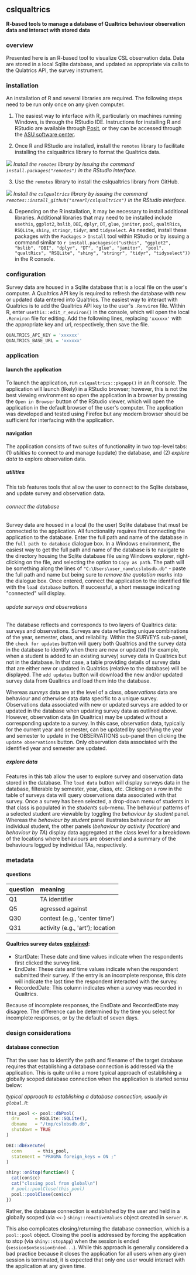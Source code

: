 ## cslqualtrics

**R-based tools to manage a database of Qualtrics behaviour observation data and interact with stored data**


### overview

Presented here is an R-based tool to visualize CSL observation data. Data are stored in a local Sqlite database, and updated as appropriate via calls to the Qulatrics API, the survey instrument.

### installation

An installation of R and several libraries are required. The following steps need to be run only once on any given computer.

1. The easiest way to interface with R, particularly on machines running Windows, is through the RStudio IDE. Instructions for installing R and RStudio are available through [Posit](https://posit.co/download/rstudio-desktop/), or they can be accessed through the [ASU software center](https://ets.engineering.asu.edu/softwareage/software/). 

2. Once R and RStudio are installed, install the `remotes` library to facilitate installing the cslqualtrics library to format the Qualtrics data.

![](inst/image/rstudio_install_remotes.png)
*Install the `remotes` library by issuing the command `install.packages("remotes")` in the RStudio interface.*

3. Use the `remotes` library to install the cslqualtrics library from GitHub.

![](inst/image/rstudio_install_qualtrics.png)
*Install the `cslqualtrics` library by issuing the command `remotes::install_github("srearl/cslqualtrics")` in the RStudio interface.*

4. Depending on the R installation, it may be necessary to install additional libraries. Additional libraries that may need to be installed include `usethis`, `ggplot2`, `bslib`, `DBI`, `dplyr`, `DT`, `glue`, `janitor`, `pool`, `qualtRics`, `RSQLite`, `shiny`, `stringr`, `tidyr`, and `tidyselect`. As needed, install these packages with the `Packages` > `Install` tool within RStudio or by issuing a command similar to `r install.packages(c("usthis", "ggplot2", "bslib", "DBI", "dplyr", "DT", "glue", "janitor", "pool", "qualtRics", "RSQLite", "shiny", "stringr", "tidyr", "tidyselect"))` in the R console.

### configuration

Survey data are housed in a Sqlite database that is a local file on the user's computer. A Qualtrics API key is required to refresh the database with new or updated data entered into Qualtrics. The easiest way to interact with Qualtrics is to add the Qualtrics API key to the user's `.Renviron` file. Within R, enter `usethis::edit_r_environ()` in the console, which will open the local `.Renviron` file for editing. Add the following lines, replacing `'xxxxxx'` with the appropriate key and url, respectively, then save the file.

```r
QUALTRICS_API_KEY = 'xxxxxx'
QUALTRICS_BASE_URL = 'xxxxxx'
```

### application

#### launch the application

To launch the application, run `cslqualtrics::pkgapp()` in an R console. The application will launch (likely) in a RStudio browser; however, this is not the best viewing environment so open the application in a browser by pressing the `Open in Browser` button of the RStudio viewer, which will open the application in the default browser of the user's computer. The application was developed and tested using Firefox but any modern browser should be sufficient for interfacing with the application.

#### navigation

The application consists of two suites of functionality in two top-level tabs: (1) *utilities* to connect to and manage (update) the database, and (2) *explore data* to explore observation data.

##### utilities

This tab features tools that allow the user to connect to the Sqlite database, and update survey and observation data.

###### connect the database

Survey data are housed in a local (to the user) Sqlite database that must be connected to the application. All functionality requires first connecting the application to the database. Enter the full path and name of the database in the `full path to database` dialogue box. In a Windows environment, the easiest way to get the full path and name of the database is to navigate to the directory housing the Sqlite database file using Windows explorer, right-clicking on the file, and selecting the option to `Copy as path`. The path will be something along the lines of `"C:\Users\user_name\cslobsdb.db"` - paste the full path and name but being sure to *remove the quotation marks* into the dialogue box. Once entered, connect the application to the identified file with the `load database` button. If successful, a short message indicating "connected" will display.

###### update surveys and observations

The database reflects and corresponds to two layers of Qualtrics data: surveys and observations. Surveys are data reflecting unique combinations of the year, semester, class, and reliability. Within the SURVEYS sub-panel, the `check for updates` button will query both Qualtrics and the survey data in the database to identify when there are new or updated (for example, when a student is added to an existing survey) survey data in Qualtrics but not in the database. In that case, a table providing details of survey data that are either new or updated in Qualtrics (relative to the database) will be displayed. The `add updates` button will download the new and/or updated survey data from Qualtrics and load them into the database.

Whereas *surveys* data are at the level of a class, *observations* data are behaviour and otherwise data data specific to a unique survey. Observations data associated with new or updated surveys are added to or updated in the database when updating survey data as outlined above. However, observation data (in Qualtrics) may be updated without a corresponding update to a survey. In this case, observation data, typically for the current year and semester, can be updated by specifying the year and semester to update in the OBSERVATIONS sub-panel then clicking the `update observations` button. Only observation data associated with the identified year and semester are updated.

##### explore data

Features in this tab allow the user to explore survey and observation data stored in the database. The `load data` button will display surveys data in the database, filterable by semester, year, class, etc. Clicking on a row in the table of surveys data will query observations data associated with that survey. Once a survey has been selected, a drop-down menu of students in that class is populated in the *students* sub-menu. The behaviour patterns of a selected student are viewable by toggling the *behaviour by student* panel. Whereas the *behaviour by student* panel illustrates behaviour for an individual student, the other panels (*behaviour by activity (location)* and *behaviour by TA*) display data aggregated at the class level for a breakdown of the locations where behaviours are observed and a summary of the behaviours logged by individual TAs, respectively.

### metadata

#### questions

| question | meaning                            |
|:---------|:-----------------------------------|
| Q1       | TA identifier                      |
| Q5       | agressed against                   |
| Q30      | context (e.g., 'center time')      |
| Q31      | activity (e.g., 'art'); location   |

#### Qualtrics survey dates [explained](https://kb.ndsu.edu/page.php?id=128266):

- StartDate: These date and time values indicate when the respondents first clicked the survey link.
- EndDate: These date and time values indicate when the respondent submitted their survey. If the entry is an incomplete response, this date will indicate the last time the respondent interacted with the survey.
- RecordedDate: This column indicates when a survey was recorded in Qualtrics.

Because of incomplete responses, the EndDate and RecordedDate may disagree. The difference can be determined by the time you select for incomplete responses, or by the default of seven days.


### design considerations

#### database connection

That the user has to identify the path and filename of the target database requires that establishing a database connection is addressed via the application. This is quite unlike a more typical approach of establishing a globally scoped database connection when the application is started sensu below:

*typical approach to establishing a database connection, usually in `global.R`*:

```r
this_pool <- pool::dbPool(
  drv      = RSQLite::SQLite(),
  dbname   = "/tmp/cslobsdb.db",
  shutdown = TRUE
)

DBI::dbExecute(
  conn      = this_pool,
  statement = "PRAGMA foreign_keys = ON ;"
)

shiny::onStop(function() {
  cat(con$cc)
  cat("closing pool from global\n")
  # pool::poolClose(this_pool)
  pool::poolClose(con$cc)
})
```

Rather, the database connection is established by the user and held in a globally scoped (via `<<-`) `shiny::reactiveValues` object created in `server.R`.

This also complicates closing/returning the database connection, which is a `pool::pool` object. Closing the pool is addressed by forcing the application to stop (via `shiny::stopApp`) when the session is ended (`session$onSessionEnded...`). While this approach is generally considered a bad practice because it closes the application for all users when any given session is terminated, it is expected that only one user would interact with the application at any given time.
